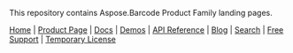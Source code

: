 This repository contains Aspose.Barcode Product Family landing pages.


[Home](https://www.aspose.com/) | [Product Page](https://products.aspose.com/barcode/) | [Docs](https://docs.aspose.com/barcode/) | [Demos](https://products.aspose.app/barcode/family) | [API Reference](https://apireference.aspose.com/barcode) | [Blog](https://blog.aspose.com/category/barcode/) | [Search](https://search.aspose.com/) | [Free Support](https://forum.aspose.com/c/barcode) | [Temporary License](https://purchase.aspose.com/temporary-license)

